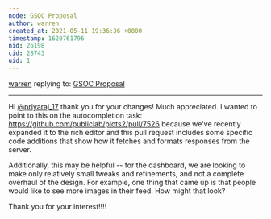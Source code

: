```yaml
---
node: GSOC Proposal
author: warren
created_at: 2021-05-11 19:36:36 +0000
timestamp: 1620761796
nid: 26198
cid: 28743
uid: 1
---
```




[warren](../profile/warren) replying to: [GSOC Proposal](../notes/priyaraj_17/04-11-2021/gsoc-proposal)

----
Hi [@priyaraj_17](/profile/priyaraj_17) thank you for your changes! Much appreciated. I wanted to point to this on the autocompletion task: https://github.com/publiclab/plots2/pull/7526 because we've recently expanded it to the rich editor and this pull request includes some specific code additions that show how it fetches and formats responses from the server. 

Additionally, this may be helpful -- for the dashboard, we are looking to make only relatively small tweaks and refinements, and not a complete overhaul of the design. For example, one thing that came up is that people would like to see more images in their feed. How might that look? 

Thank you for your interest!!!!